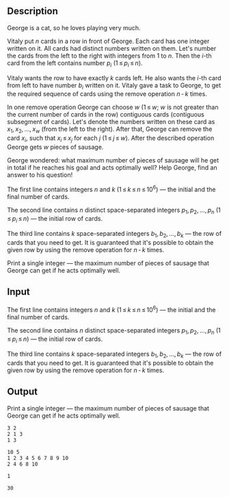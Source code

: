 ## Description

<div><p>George is a cat, so he loves playing very much.</p><p>Vitaly put <span class="tex-span"><i>n</i></span> cards in a row in front of George. Each card has one integer written on it. All cards had distinct numbers written on them. Let's number the cards from the left to the right with integers from <span class="tex-span">1</span> to <span class="tex-span"><i>n</i></span>. Then the <span class="tex-span"><i>i</i></span>-th card from the left contains number <span class="tex-span"><i>p</i><sub class="lower-index"><i>i</i></sub></span> (<span class="tex-span">1 ≤ <i>p</i><sub class="lower-index"><i>i</i></sub> ≤ <i>n</i></span>). </p><p>Vitaly wants the row to have exactly <span class="tex-span"><i>k</i></span> cards left. He also wants the <span class="tex-span"><i>i</i></span>-th card from left to have number <span class="tex-span"><i>b</i><sub class="lower-index"><i>i</i></sub></span> written on it. Vitaly gave a task to George, to get the required sequence of cards using the remove operation <span class="tex-span"><i>n</i> - <i>k</i></span> times.</p><p>In one <span class="tex-font-style-it">remove operation</span> George can choose <span class="tex-span"><i>w</i></span> (<span class="tex-span">1 ≤ <i>w</i></span>; <span class="tex-span"><i>w</i></span> is not greater than the current number of cards in the row) contiguous cards (contiguous subsegment of cards). Let's denote the numbers written on these card as <span class="tex-span"><i>x</i><sub class="lower-index">1</sub>, <i>x</i><sub class="lower-index">2</sub>, ..., <i>x</i><sub class="lower-index"><i>w</i></sub></span> (from the left to the right). After that, George can remove the card <span class="tex-span"><i>x</i><sub class="lower-index"><i>i</i></sub></span>, such that <span class="tex-span"><i>x</i><sub class="lower-index"><i>i</i></sub> ≤ <i>x</i><sub class="lower-index"><i>j</i></sub></span> for each <span class="tex-span"><i>j</i></span> <span class="tex-span">(1 ≤ <i>j</i> ≤ <i>w</i>)</span>. After the described operation George gets <span class="tex-span"><i>w</i></span> pieces of sausage.</p><p>George wondered: what maximum number of pieces of sausage will he get in total if he reaches his goal and acts optimally well? Help George, find an answer to his question!</p></div><div class="input-specification"><p>The first line contains integers <span class="tex-span"><i>n</i></span> and <span class="tex-span"><i>k</i></span> (<span class="tex-span">1 ≤ <i>k</i> ≤ <i>n</i> ≤ 10<sup class="upper-index">6</sup></span>) — the initial and the final number of cards.</p><p>The second line contains <span class="tex-span"><i>n</i></span> distinct space-separated integers <span class="tex-span"><i>p</i><sub class="lower-index">1</sub>, <i>p</i><sub class="lower-index">2</sub>, ..., <i>p</i><sub class="lower-index"><i>n</i></sub></span> (<span class="tex-span">1 ≤ <i>p</i><sub class="lower-index"><i>i</i></sub> ≤ <i>n</i></span>) — the initial row of cards. </p><p>The third line contains <span class="tex-span"><i>k</i></span> space-separated integers <span class="tex-span"><i>b</i><sub class="lower-index">1</sub>, <i>b</i><sub class="lower-index">2</sub>, ..., <i>b</i><sub class="lower-index"><i>k</i></sub></span> — the row of cards that you need to get. It is guaranteed that it's possible to obtain the given row by using the remove operation for <span class="tex-span"><i>n</i> - <i>k</i></span> times.</p></div><div class="output-specification"><p>Print a single integer — the maximum number of pieces of sausage that George can get if he acts optimally well.</p></div>

## Input

<p>The first line contains integers <span class="tex-span"><i>n</i></span> and <span class="tex-span"><i>k</i></span> (<span class="tex-span">1 ≤ <i>k</i> ≤ <i>n</i> ≤ 10<sup class="upper-index">6</sup></span>) — the initial and the final number of cards.</p><p>The second line contains <span class="tex-span"><i>n</i></span> distinct space-separated integers <span class="tex-span"><i>p</i><sub class="lower-index">1</sub>, <i>p</i><sub class="lower-index">2</sub>, ..., <i>p</i><sub class="lower-index"><i>n</i></sub></span> (<span class="tex-span">1 ≤ <i>p</i><sub class="lower-index"><i>i</i></sub> ≤ <i>n</i></span>) — the initial row of cards. </p><p>The third line contains <span class="tex-span"><i>k</i></span> space-separated integers <span class="tex-span"><i>b</i><sub class="lower-index">1</sub>, <i>b</i><sub class="lower-index">2</sub>, ..., <i>b</i><sub class="lower-index"><i>k</i></sub></span> — the row of cards that you need to get. It is guaranteed that it's possible to obtain the given row by using the remove operation for <span class="tex-span"><i>n</i> - <i>k</i></span> times.</p>

## Output

<p>Print a single integer — the maximum number of pieces of sausage that George can get if he acts optimally well.</p>





```input1
3 2
2 1 3
1 3

```




```input2
10 5
1 2 3 4 5 6 7 8 9 10
2 4 6 8 10

```




```output1
1

```




```output2
30

```



